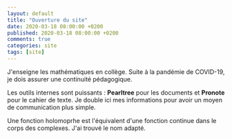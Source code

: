 ```yaml
---
layout: default
title: "Ouverture du site"
date: 2020-03-18 08:00:00 +0200
published: 2020-03-18 08:00:00 +0200
comments: true
categories: site
tags: [site]
---
```


J'enseigne les mathématiques en collège. Suite à la pandémie de COVID-19, je dois assurer une continuité pédagogique. 

Les outils internes sont puissants : **Pearltree** pour les documents et **Pronote** pour le cahier de texte. Je double ici mes informations pour avoir un moyen de communication plus simple.

Une fonction holomoprhe est l'équivalent d'une fonction continue dans le corps des complexes. J'ai trouvé le nom adapté.
